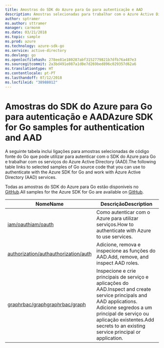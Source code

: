 ```yaml
---
title: Amostras do SDK do Azure para Go para autenticação e AAD
description: Amostras selecionadas para trabalhar com o Azure Active Directory (AAD) e a autenticação a partir do SDK do Azure para Go.
author: sptramer
ms.author: sttramer
manager: carmonm
ms.date: 03/21/2018
ms.topic: sample
ms.prod: azure
ms.technology: azure-sdk-go
ms.service: active-directory
ms.devlang: go
ms.openlocfilehash: 278ee81e180287abf3152779821b7dfb76a487e3
ms.sourcegitcommit: 2a3bd491e087a1d0e7d269bed896c029357d62a6
ms.translationtype: HT
ms.contentlocale: pt-PT
ms.lasthandoff: 07/12/2018
ms.locfileid: "38988012"
---
```

# <a name="azure-sdk-for-go-samples-for-authentication-and-aad"></a><span data-ttu-id="215f1-103">Amostras do SDK do Azure para Go para autenticação e AAD</span><span class="sxs-lookup"><span data-stu-id="215f1-103">Azure SDK for Go samples for authentication and AAD</span></span>

<span data-ttu-id="215f1-104">A seguinte tabela inclui ligações para amostras selecionadas de código fonte do Go que pode utilizar para autenticar com o SDK do Azure para Go e trabalhar com os serviços do Azure Active Directory (AAD).</span><span class="sxs-lookup"><span data-stu-id="215f1-104">The following table links to selected samples of Go source code that you can use to authenticate with the Azure SDK for Go and work with Azure Active Directory (AAD) services.</span></span>

<span data-ttu-id="215f1-105">Todas as amostras do SDK do Azure para Go estão disponíveis no [GitHub](https://github.com/Azure-Samples/azure-sdk-for-go-samples).</span><span class="sxs-lookup"><span data-stu-id="215f1-105">All samples for the Azure SDK for Go are available on [GitHub](https://github.com/Azure-Samples/azure-sdk-for-go-samples).</span></span>

| <span data-ttu-id="215f1-106">Nome</span><span class="sxs-lookup"><span data-stu-id="215f1-106">Name</span></span> | <span data-ttu-id="215f1-107">Descrição</span><span class="sxs-lookup"><span data-stu-id="215f1-107">Description</span></span> |
|------|-------------|
| [<span data-ttu-id="215f1-108">iam/oauth</span><span class="sxs-lookup"><span data-stu-id="215f1-108">iam/oauth</span></span>](https://github.com/Azure-Samples/azure-sdk-for-go-samples/blob/master/iam/oauth.go) | <span data-ttu-id="215f1-109">Como autenticar com o Azure para utilizar serviços.</span><span class="sxs-lookup"><span data-stu-id="215f1-109">How to authenticate with Azure to use services.</span></span> |
| [<span data-ttu-id="215f1-110">authorization/auth</span><span class="sxs-lookup"><span data-stu-id="215f1-110">authorization/auth</span></span>](https://github.com/Azure-Samples/azure-sdk-for-go-samples/blob/master/authorization/auth.go) | <span data-ttu-id="215f1-111">Adicione, remova e inspecione as funções do AAD.</span><span class="sxs-lookup"><span data-stu-id="215f1-111">Add, remove, and inspect AAD roles.</span></span> |
| [<span data-ttu-id="215f1-112">graphrbac/graph</span><span class="sxs-lookup"><span data-stu-id="215f1-112">graphrbac/graph</span></span>](https://github.com/Azure-Samples/azure-sdk-for-go-samples/blob/master/graphrbac/graph.go) | <span data-ttu-id="215f1-113">Inspecione e crie principais de serviço e aplicações do AAD.</span><span class="sxs-lookup"><span data-stu-id="215f1-113">Inspect and create service principals and AAD applications.</span></span> <span data-ttu-id="215f1-114">Adicione segredos a um principal de serviço ou aplicação existentes.</span><span class="sxs-lookup"><span data-stu-id="215f1-114">Add secrets to an existing service principal or application.</span></span> |
